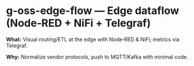 # g-oss-edge-flow — Edge dataflow (Node‑RED + NiFi + Telegraf)

**What:** Visual routing/ETL at the edge with Node‑RED & NiFi; metrics via Telegraf.

**Why:** Normalize vendor protocols, push to MQTT/Kafka with minimal code.
